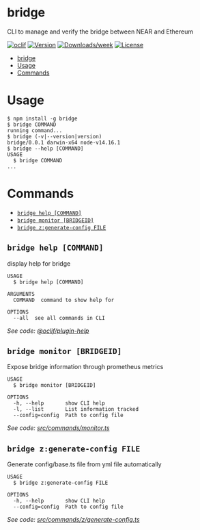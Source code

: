 # bridge

CLI to manage and verify the bridge between NEAR and Ethereum

[![oclif](https://img.shields.io/badge/cli-oclif-brightgreen.svg)](https://oclif.io)
[![Version](https://img.shields.io/npm/v/bridge.svg)](https://npmjs.org/package/bridge)
[![Downloads/week](https://img.shields.io/npm/dw/bridge.svg)](https://npmjs.org/package/bridge)
[![License](https://img.shields.io/npm/l/bridge.svg)](https://github.com/mfornet/bridge/blob/master/package.json)

<!-- toc -->

- [bridge](#bridge)
- [Usage](#usage)
- [Commands](#commands)
<!-- tocstop -->

# Usage

<!-- usage -->

```sh-session
$ npm install -g bridge
$ bridge COMMAND
running command...
$ bridge (-v|--version|version)
bridge/0.0.1 darwin-x64 node-v14.16.1
$ bridge --help [COMMAND]
USAGE
  $ bridge COMMAND
...
```

<!-- usagestop -->

# Commands

<!-- commands -->

- [`bridge help [COMMAND]`](#bridge-help-command)
- [`bridge monitor [BRIDGEID]`](#bridge-monitor-bridgeid)
- [`bridge z:generate-config FILE`](#bridge-zgenerate-config-file)

## `bridge help [COMMAND]`

display help for bridge

```
USAGE
  $ bridge help [COMMAND]

ARGUMENTS
  COMMAND  command to show help for

OPTIONS
  --all  see all commands in CLI
```

_See code: [@oclif/plugin-help](https://github.com/oclif/plugin-help/blob/v3.2.2/src/commands/help.ts)_

## `bridge monitor [BRIDGEID]`

Expose bridge information through prometheus metrics

```
USAGE
  $ bridge monitor [BRIDGEID]

OPTIONS
  -h, --help       show CLI help
  -l, --list       List information tracked
  --config=config  Path to config file
```

_See code: [src/commands/monitor.ts](https://github.com/mfornet/bridge-cli/blob/v0.0.1/src/commands/monitor.ts)_

## `bridge z:generate-config FILE`

Generate config/base.ts file from yml file automatically

```
USAGE
  $ bridge z:generate-config FILE

OPTIONS
  -h, --help       show CLI help
  --config=config  Path to config file
```

_See code: [src/commands/z/generate-config.ts](https://github.com/mfornet/bridge-cli/blob/v0.0.1/src/commands/z/generate-config.ts)_

<!-- commandsstop -->

